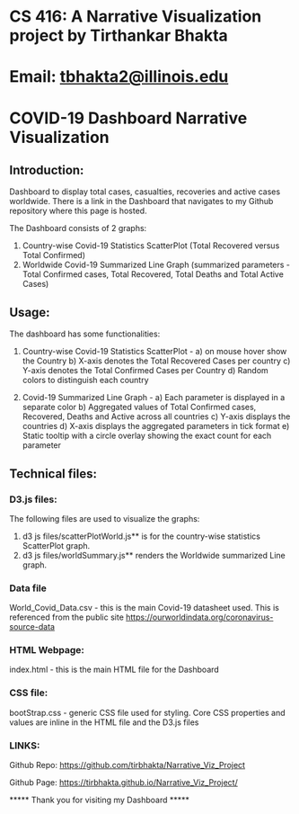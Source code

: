 # CS 416: A Narrative Visualization project by Tirthankar Bhakta
# Email: tbhakta2@illinois.edu
# COVID-19 Dashboard Narrative Visualization

## Introduction:

Dashboard to display total cases, casualties, recoveries and active cases worldwide. 
There is a link in the Dashboard that navigates to my Github repository where this page is hosted.

The Dashboard consists of 2 graphs: 

1. Country-wise Covid-19 Statistics ScatterPlot (Total Recovered versus Total Confirmed)
2. Worldwide Covid-19 Summarized Line Graph (summarized parameters - Total Confirmed cases, Total Recovered, Total Deaths and Total Active Cases)


## Usage: 

The dashboard has some functionalities:
1. Country-wise Covid-19 Statistics ScatterPlot - 
   a) on mouse hover show the Country
   b) X-axis denotes the Total Recovered Cases per country
   c) Y-axis denotes the Total Confirmed Cases per Country
   d) Random colors to distinguish each country

2. Covid-19 Summarized Line Graph - 
   a) Each parameter is displayed in a separate color
   b) Aggregated values of Total Confirmed cases, Recovered, Deaths and Active across all countries
   c) Y-axis displays the countries
   d) X-axis displays the aggregated parameters in tick format
   e) Static tooltip with a circle overlay showing the exact count for each parameter

## Technical files: 
### D3.js files:

The following files are used to visualize the graphs: 

1. d3 js files/scatterPlotWorld.js** is for the country-wise statistics ScatterPlot graph. 
2. d3 js files/worldSummary.js** renders the Worldwide summarized Line graph.

### Data file
World_Covid_Data.csv - this is the main Covid-19 datasheet used. This is referenced from the public site https://ourworldindata.org/coronavirus-source-data

### HTML Webpage:
index.html - this is the main HTML file for the Dashboard

### CSS file:
bootStrap.css - generic CSS file used for styling. Core CSS properties and values are inline in the HTML file and the D3.js files

### LINKS:
Github Repo: https://github.com/tirbhakta/Narrative_Viz_Project

Github Page: https://tirbhakta.github.io/Narrative_Viz_Project/

***** Thank you for visiting my Dashboard *****
